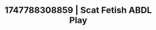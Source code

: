 ---
categories:
- Vore fantasy
- NSFW AI art
- Delirious pleasure
- Pegging play
- Hands behind back
image: /assets/images/1747788308859.jpg
layout: post
seo:
  description: Featured content with high-quality ABDL Play, Scat Fetish. HD images
    available.
  keywords: ABDL Play, Scat Fetish
  og_image: /assets/images/1747788308859.jpg
  schema_type: VisualArtwork
tags:
- ABDL Play
- '#1747788308859'
- Scat Fetish
title: 1747788308859 | Scat Fetish ABDL Play
---